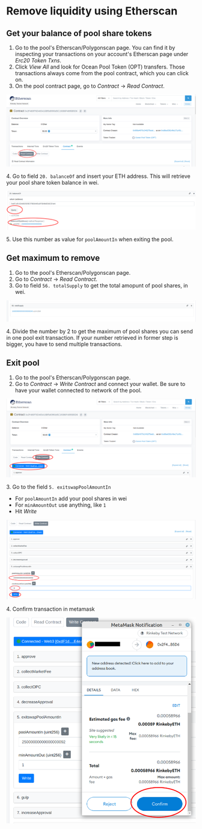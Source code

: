 # Remove liquidity using Etherscan

## Get your balance of pool share tokens

1. Go to the pool's Etherscan/Polygonscan page. You can find it by inspecting your transactions on your account's Etherscan page under _Erc20 Token Txns_.
2. Click _View All_ and look for Ocean Pool Token (OPT) transfers. Those transactions always come from the pool contract, which you can click on.
3. On the pool contract page, go to _Contract_ -> _Read Contract_.

![](../.gitbook/assets/remove-liquidity-1.png)

4\. Go to field `20. balanceOf` and insert your ETH address. This will retrieve your pool share token balance in wei.

![](../.gitbook/assets/remove-liquidity-2.png)

5\. Use this number as value for `poolAmountIn` when exiting the pool.

## Get maximum to remove

1. Go to the pool's Etherscan/Polygonscan page.
2. Go to _Contract_ -> _Read Contract_.
3. Go to field `56. totalSupply` to get the total amopunt of pool shares, in wei.

![](../.gitbook/assets/remove-liquidity-3.png)

4\. Divide the number by 2 to get the maximum of pool shares you can send in one pool exit transaction. If your number retrieved in former step is bigger, you have to send multiple transactions.

## Exit pool

1. Go to the pool's Etherscan/Polygonscan page.
2. Go to _Contract_ -> _Write Contract_ and connect your wallet. Be sure to have your wallet connected to network of the pool.

![](../.gitbook/assets/remove-liquidity-4.png)

3\. Go to the field `5. exitswapPoolAmountIn`

* For `poolAmountIn` add your pool shares in wei
* For `minAmountOut` use anything, like `1`
* Hit _Write_

![](../.gitbook/assets/remove-liquidity-5.png)

4\. Confirm transaction in metamask

![](../.gitbook/assets/remove-liquidity-6.png)
